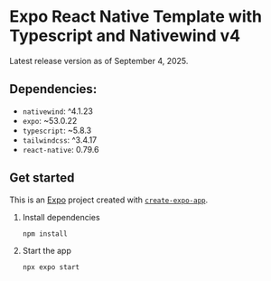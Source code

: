 # Expo React Native Template with Typescript and Nativewind v4

Latest release version as of September 4, 2025.

## Dependencies:

- `nativewind`: ^4.1.23
- `expo`: ~53.0.22
- `typescript`: ~5.8.3
- `tailwindcss`: ^3.4.17
- `react-native`: 0.79.6

## Get started

This is an [Expo](https://expo.dev) project created with [`create-expo-app`](https://www.npmjs.com/package/create-expo-app).

1. Install dependencies

   ```bash
   npm install
   ```

2. Start the app

   ```bash
   npx expo start
   ```

